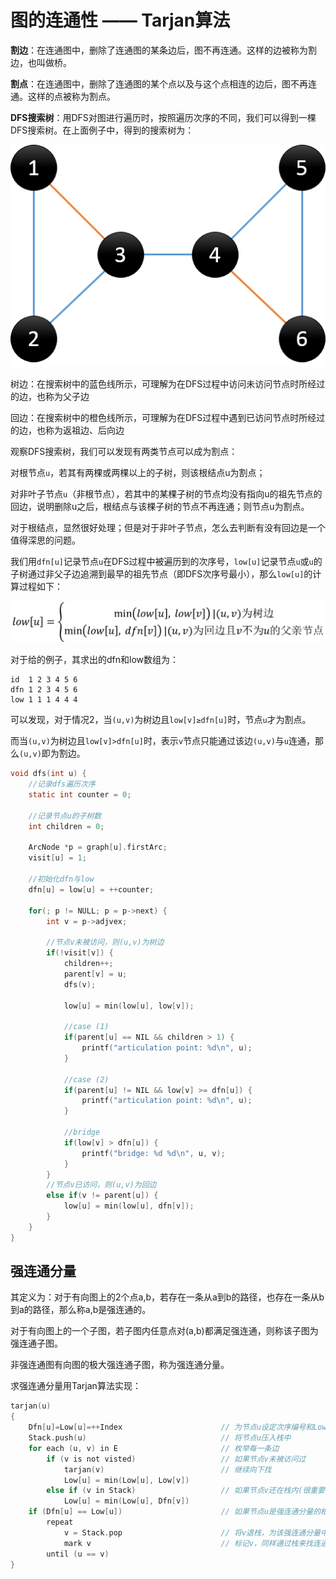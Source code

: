# 图的连通性 —— Tarjan算法

**割边**：在连通图中，删除了连通图的某条边后，图不再连通。这样的边被称为割边，也叫做桥。

**割点**：在连通图中，删除了连通图的某个点以及与这个点相连的边后，图不再连通。这样的点被称为割点。

**DFS搜索树**：用DFS对图进行遍历时，按照遍历次序的不同，我们可以得到一棵DFS搜索树。在上面例子中，得到的搜索树为：

![image](../images/DFS_Search_Tree.png)

树边：在搜索树中的蓝色线所示，可理解为在DFS过程中访问未访问节点时所经过的边，也称为父子边

回边：在搜索树中的橙色线所示，可理解为在DFS过程中遇到已访问节点时所经过的边，也称为返祖边、后向边

观察DFS搜索树，我们可以发现有两类节点可以成为割点：

对根节点`u`，若其有两棵或两棵以上的子树，则该根结点u为割点；

对非叶子节点`u`（非根节点），若其中的某棵子树的节点均没有指向u的祖先节点的回边，说明删除u之后，根结点与该棵子树的节点不再连通；则节点u为割点。

对于根结点，显然很好处理；但是对于非叶子节点，怎么去判断有没有回边是一个值得深思的问题。

我们用`dfn[u]`记录节点`u`在DFS过程中被遍历到的次序号，`low[u]`记录节点`u`或`u`的子树通过非父子边追溯到最早的祖先节点（即DFS次序号最小），那么`low[u]`的计算过程如下：

![image](../images/Tarjan_transform_equation.png)

对于给的例子，其求出的dfn和low数组为：

```
id  1 2 3 4 5 6
dfn 1 2 3 4 5 6
low 1 1 1 4 4 4
```

可以发现，对于情况2，当`(u,v)`为树边且`low[v]≥dfn[u]`时，节点`u`才为割点。

而当`(u,v)`为树边且`low[v]>dfn[u]`时，表示`v`节点只能通过该边`(u,v)`与`u`连通，那么`(u,v)`即为割边。

```c
void dfs(int u) {
	//记录dfs遍历次序
	static int counter = 0;

	//记录节点u的子树数
	int children = 0;

	ArcNode *p = graph[u].firstArc;
	visit[u] = 1;

	//初始化dfn与low
	dfn[u] = low[u] = ++counter;

	for(; p != NULL; p = p->next) {
		int v = p->adjvex;

		//节点v未被访问，则(u,v)为树边
		if(!visit[v]) {
			children++;
			parent[v] = u;
			dfs(v);

			low[u] = min(low[u], low[v]);

			//case (1)
			if(parent[u] == NIL && children > 1) {
				printf("articulation point: %d\n", u);
			}

			//case (2)
			if(parent[u] != NIL && low[v] >= dfn[u]) {
				printf("articulation point: %d\n", u);
			}

			//bridge
			if(low[v] > dfn[u]) {
				printf("bridge: %d %d\n", u, v);
			}
		}
		//节点v已访问，则(u,v)为回边
		else if(v != parent[u]) {
			low[u] = min(low[u], dfn[v]);
		}
	}
}
```

## 强连通分量

其定义为：对于有向图上的2个点a,b，若存在一条从a到b的路径，也存在一条从b到a的路径，那么称a,b是强连通的。

对于有向图上的一个子图，若子图内任意点对(a,b)都满足强连通，则称该子图为强连通子图。

非强连通图有向图的极大强连通子图，称为强连通分量。

求强连通分量用Tarjan算法实现：

```c
tarjan(u)
{
    Dfn[u]=Low[u]=++Index                      // 为节点u设定次序编号和Low初值
    Stack.push(u)                              // 将节点u压入栈中
    for each (u, v) in E                       // 枚举每一条边
        if (v is not visted)                   // 如果节点v未被访问过
            tarjan(v)                          // 继续向下找
            Low[u] = min(Low[u], Low[v])
        else if (v in Stack)                   // 如果节点v还在栈内(很重要,无向图没有这一步)
            Low[u] = min(Low[u], Dfn[v])
    if (Dfn[u] == Low[u])                      // 如果节点u是强连通分量的根
        repeat
            v = Stack.pop                      // 将v退栈，为该强连通分量中一个顶点
            mark v                             // 标记v，同样通过栈来找连通分量
        until (u == v)
}
```